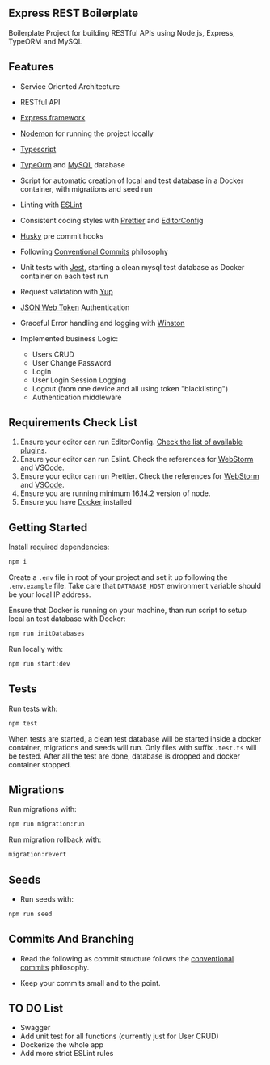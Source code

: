 ## Express REST Boilerplate

Boilerplate Project for building RESTful APIs using Node.js, Express, TypeORM and MySQL

## Features

- Service Oriented Architecture
- RESTful API
- [Express framework](https://expressjs.com/)
- [Nodemon](https://github.com/remy/nodemon) for running the project locally
- [Typescript](https://www.typescriptlang.org/)
- [TypeOrm](https://typeorm.io/) and [MySQL](https://www.mysql.com/) database
- Script for automatic creation of local and test database in a Docker container, with migrations and seed run
- Linting with [ESLint](https://eslint.org/)
- Consistent coding styles with [Prettier](https://prettier.io/) and [EditorConfig](https://editorconfig.org/)
- [Husky](https://typicode.github.io/husky/#/) pre commit hooks
- Following [Conventional Commits](https://www.conventionalcommits.org/en/v1.0.0/) philosophy
- Unit tests with [Jest](https://jestjs.io/), starting a clean mysql test database as Docker container on each test run
- Request validation with [Yup](https://github.com/jquense/yup)
- [JSON Web Token](https://jwt.io/) Authentication
- Graceful Error handling and logging with [Winston](https://github.com/winstonjs/winston)
- Implemented business Logic:

  - Users CRUD
  - User Change Password
  - Login
  - User Login Session Logging
  - Logout (from one device and all using token "blacklisting")
  - Authentication middleware

## Requirements Check List

1. Ensure your editor can run EditorConfig. [Check the list of available plugins](https://editorconfig.org/#download).
2. Ensure your editor can run Eslint. Check the references for [WebStorm](https://www.jetbrains.com/help/webstorm/eslint.html) and [VSCode](https://marketplace.visualstudio.com/items?itemName=dbaeumer.vscode-eslint).
3. Ensure your editor can run Prettier. Check the references for [WebStorm](https://www.jetbrains.com/help/webstorm/prettier.html#ws_prettier_apply_code_style) and [VSCode](https://marketplace.visualstudio.com/items?itemName=esbenp.prettier-vscode).
4. Ensure you are running minimum 16.14.2 version of node.
5. Ensure you have [Docker](https://www.docker.com/products/docker-desktop/) installed

## Getting Started

Install required dependencies:

```bash
npm i
```

Create a `.env` file in root of your project and set it up following the `.env.example` file. Take care that `DATABASE_HOST` environment variable should be your local IP address.

Ensure that Docker is running on your machine, than run script to setup local an test database with Docker:

```bash
npm run initDatabases
```

Run locally with:

```bash
npm run start:dev
```

## Tests

Run tests with:

```bash
npm test
```

When tests are started, a clean test database will be started inside a docker container, migrations and seeds will run. Only files with suffix `.test.ts` will be tested. After all the test are done, database is dropped and docker container stopped.

## Migrations

Run migrations with:

```bash
npm run migration:run
```

Run migration rollback with:

```bash
migration:revert
```

## Seeds

- Run seeds with:

```bash
npm run seed
```

## Commits And Branching

- Read the following as commit structure follows the [conventional commits](https://www.conventionalcommits.org/) philosophy.

- Keep your commits small and to the point.

## TO DO List

- Swagger
- Add unit test for all functions (currently just for User CRUD)
- Dockerize the whole app
- Add more strict ESLint rules
